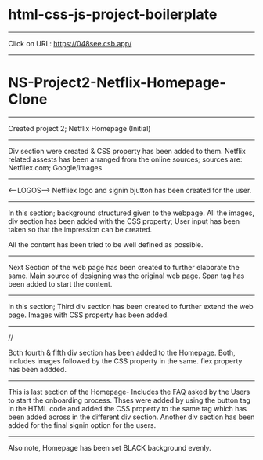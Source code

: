 # html-css-js-project-boilerplate
*********************************************************************************
Click on URL: https://048see.csb.app/
*********************************************************************************

# NS-Project2-Netflix-Homepage-Clone
*********************************************************************************
Created project 2; Netflix Homepage (Initial)
*********************************************************************************
<!-- Starting of the page... -->
Div section were created & CSS property has been added to them.
Netflix related assests has been arranged from the online sources;
sources are:
Netfliex.com;
Google/images
********************

<--LOGOS-->
Netfliex logo and signin bjutton has been created for the user.

********************
<!--defining content & section-->

<!--first div section-->
In this section;
background structured given to the webpage.
All the images, div section has been added with the CSS property;
User input has been taken so that the impression can be created.

All the content has been tried to be well defined as possible.

********************
<!--Second div section-->

Next Section of the web page has been created to further elaborate the same.
Main source of designing was the original web page.
Span tag has been added to start the content.

********************
<!--third div section-->
In this section;
Third div section has been created to further extend the web page.
Images with CSS property has been added.

********************
<!--fourth div section--> // <!--fifth div section-->
Both fourth & fifth div section has been added to the Homepage.
Both, includes images followed by the CSS property in the same.
flex property has been addded.

********************
<!--FAQ Section-->
This is last section of the Homepage-
Includes the FAQ asked by the Users to start the onboarding process.
Thses were added by using the button tag in the HTML code and added the CSS property to the same tag
which has been added across in the different div section.
Another div section has been added for the final signin option for the users.

********************
Also note, Homepage has been set BLACK background evenly.
